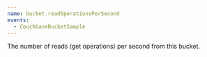 ```yaml
---
name: bucket.readOperationsPerSecond
events:
  - CouchbaseBucketSample
---
```


The number of reads (get operations) per second from this bucket.